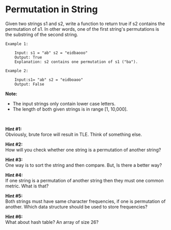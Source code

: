 # Permutation in String

Given two strings s1 and s2, write a function to return true if s2 contains the permutation of s1. In other words, one of the first string's permutations is the substring of the second string.

 

    Example 1:

        Input: s1 = "ab" s2 = "eidbaooo"
        Output: True
        Explanation: s2 contains one permutation of s1 ("ba").

    Example 2:

        Input:s1= "ab" s2 = "eidboaoo"
        Output: False
    

**Note:**

* The input strings only contain lower case letters.
* The length of both given strings is in range [1, 10,000].

<br/>

**Hint #1:**  
    Obviously, brute force will result in TLE. Think of something else.

**Hint #2:**  
    How will you check whether one string is a permutation of another string?

**Hint #3:**  
    One way is to sort the string and then compare. But, Is there a better way?

**Hint #4:**  
    If one string is a permutation of another string then they must one common metric. What is that?

**Hint #5:**  
    Both strings must have same character frequencies, if one is permutation of another. Which data structure should be used to store frequencies?

**Hint #6:**  
    What about hash table? An array of size 26?
